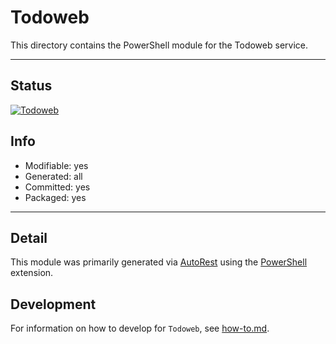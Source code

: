 <!-- region Generated -->
# Todoweb
This directory contains the PowerShell module for the Todoweb service.

---
## Status
[![Todoweb](https://img.shields.io/powershellgallery/v/Todoweb.svg?style=flat-square&label=Todoweb "Todoweb")](https://www.powershellgallery.com/packages/Todoweb/)

## Info
- Modifiable: yes
- Generated: all
- Committed: yes
- Packaged: yes

---
## Detail
This module was primarily generated via [AutoRest](https://github.com/Azure/autorest) using the [PowerShell](https://github.com/Azure/autorest.powershell) extension.

## Development
For information on how to develop for `Todoweb`, see [how-to.md](how-to.md).
<!-- endregion -->
